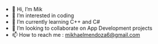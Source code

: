 - 👋 Hi, I’m Mik
- 👀 I’m interested in coding
- 🌱 I’m currently learning C++ and C#
- 💞️ I’m looking to collaborate on App Development projects
- 📫 How to reach me : mikhaelmendoza6@gmail.com

<!---
Sengkong12/Sengkong12 is a ✨ special ✨ repository because its `README.md` (this file) appears on your GitHub profile.
You can click the Preview link to take a look at your changes.
--->
